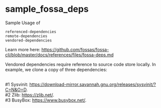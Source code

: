 # sample_fossa_deps

Sample Usage of <br>

`referenced-dependencies`<br>
`remote-dependencies`<br>
`vendored-dependencies`<br>

Learn more here: https://github.com/fossas/fossa-cli/blob/master/docs/references/files/fossa-deps.md <br>

Vendored dependencies require reference to source code store locally. In example, we clone a copy of three dependencies:  <br> <br>

#1 Sysvinit: https://download-mirror.savannah.gnu.org/releases/sysvinit/?C=N&O=D. <br>
#2 Zlib: https://zlib.net/. <br>
#3 BusyBox: https://www.busybox.net/. <br>
